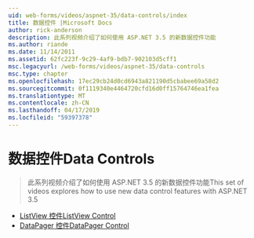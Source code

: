 ```yaml
---
uid: web-forms/videos/aspnet-35/data-controls/index
title: 数据控件 |Microsoft Docs
author: rick-anderson
description: 此系列视频介绍了如何使用 ASP.NET 3.5 的新数据控件功能
ms.author: riande
ms.date: 11/14/2011
ms.assetid: 62fc223f-9c29-4af9-bdb7-902103d5cff1
msc.legacyurl: /web-forms/videos/aspnet-35/data-controls
msc.type: chapter
ms.openlocfilehash: 17ec29cb24d0cd6943a821190d5cbabee69a58d2
ms.sourcegitcommit: 0f1119340e4464720cfd16d0ff15764746ea1fea
ms.translationtype: MT
ms.contentlocale: zh-CN
ms.lasthandoff: 04/17/2019
ms.locfileid: "59397378"
---
```

# <a name="data-controls"></a><span data-ttu-id="6bf89-103">数据控件</span><span class="sxs-lookup"><span data-stu-id="6bf89-103">Data Controls</span></span>

> <span data-ttu-id="6bf89-104">此系列视频介绍了如何使用 ASP.NET 3.5 的新数据控件功能</span><span class="sxs-lookup"><span data-stu-id="6bf89-104">This set of videos explores how to use new data control features with ASP.NET 3.5</span></span>


- [<span data-ttu-id="6bf89-105">ListView 控件</span><span class="sxs-lookup"><span data-stu-id="6bf89-105">ListView Control</span></span>](the-listview-control.md)
- [<span data-ttu-id="6bf89-106">DataPager 控件</span><span class="sxs-lookup"><span data-stu-id="6bf89-106">DataPager Control</span></span>](the-datapager-control.md)
